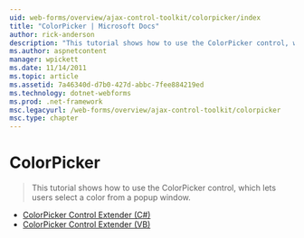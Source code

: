 ```yaml
---
uid: web-forms/overview/ajax-control-toolkit/colorpicker/index
title: "ColorPicker | Microsoft Docs"
author: rick-anderson
description: "This tutorial shows how to use the ColorPicker control, which lets users select a color from a popup window."
ms.author: aspnetcontent
manager: wpickett
ms.date: 11/14/2011
ms.topic: article
ms.assetid: 7a46340d-d7b0-427d-abbc-7fee884219ed
ms.technology: dotnet-webforms
ms.prod: .net-framework
msc.legacyurl: /web-forms/overview/ajax-control-toolkit/colorpicker
msc.type: chapter
---
```

ColorPicker
====================
> This tutorial shows how to use the ColorPicker control, which lets users select a color from a popup window.


- [ColorPicker Control Extender (C#)](using-the-colorpicker-control-extender-cs.md)
- [ColorPicker Control Extender (VB)](using-the-colorpicker-control-extender-vb.md)
